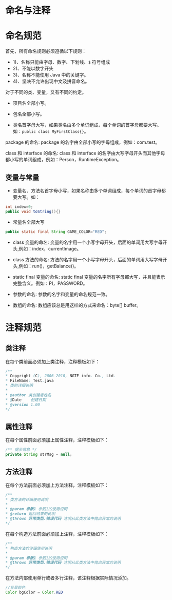 # 命名与注释

# 命名规范

首先，所有命名规则必须遵循以下规则：

- 1)、名称只能由字母、数字、下划线、`$` 符号组成
- 2)、不能以数字开头
- 3)、名称不能使用 Java 中的关键字。
- 4)、坚决不允许出现中文及拼音命名。

对于不同的类、变量，又有不同的约定。

- 项目名全部小写。

- 包名全部小写。

- 类名首字母大写，如果类名由多个单词组成，每个单词的首字母都要大写。如：`public class MyFirstClass{}`。

package 的命名: package 的名字由全部小写的字母组成，例如：com.test。

class 和 interface 的命名: class 和 interface 的名字由大写字母开头而其他字母都小写的单词组成，例如：Person，RuntimeException。

## 变量与常量

- 变量名、方法名首字母小写，如果名称由多个单词组成，每个单词的首字母都要大写。如：

```java
int index=0;
public void toString(){}
```

- 常量名全部大写

```java
public static final String GAME_COLOR="RED";
```

- class 变量的命名: 变量的名字用一个小写字母开头，后面的单词用大写字母开头,例如：index，currentImage。

- class 方法的命名: 方法的名字用一个小写字母开头，后面的单词用大写字母开头,例如：run()，getBalance()。

- static final 变量的命名: static final 变量的名字所有字母都大写，并且能表示完整含义。例如：PI，PASSWORD。

- 参数的命名: 参数的名字和变量的命名规范一致。

- 数组的命名: 数组应该总是用这样的方式来命名：byte[] buffer。

# 注释规范

## 类注释

在每个类前面必须加上类注释，注释模板如下：

```java
/**
* Copyright (C), 2006-2010, NGTE info. Co., Ltd.
* FileName: Test.java
* 类的详细说明
*
* @author 类创建者姓名
* @Date    创建日期
* @version 1.00
*/
```

## 属性注释

在每个属性前面必须加上属性注释，注释模板如下：

```java
/** 提示信息 */
private String strMsg = null;
```

## 方法注释

在每个方法前面必须加上方法注释，注释模板如下：

```java
/**
* 类方法的详细使用说明
*
* @param 参数1 参数1的使用说明
* @return 返回结果的说明
* @throws 异常类型.错误代码 注明从此类方法中抛出异常的说明
*/
```

在每个构造方法前面必须加上注释，注释模板如下：

```java
/**
* 构造方法的详细使用说明
*
* @param 参数1 参数1的使用说明
* @throws 异常类型.错误代码 注明从此类方法中抛出异常的说明
*/
```

在方法内部使用单行或者多行注释，该注释根据实际情况添加。

```java
//背景颜色
Color bgColor = Color.RED
```
